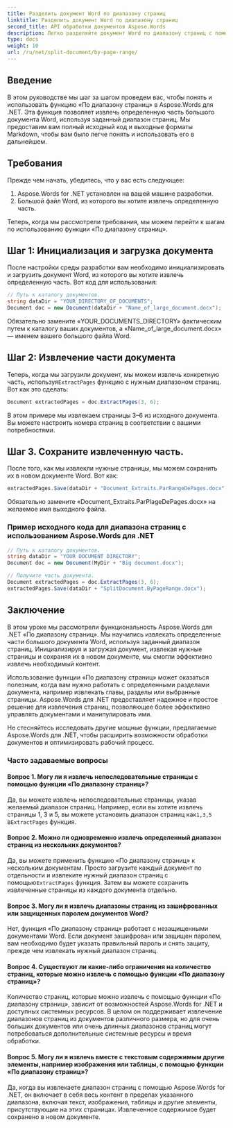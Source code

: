 ```yaml
---
title: Разделить документ Word по диапазону страниц
linktitle: Разделить документ Word по диапазону страниц
second_title: API обработки документов Aspose.Words
description: Легко разделяйте документ Word по диапазону страниц с помощью Aspose.Words for .NET. Пошаговое руководство.
type: docs
weight: 10
url: /ru/net/split-document/by-page-range/
---
```


## Введение
В этом руководстве мы шаг за шагом проведем вас, чтобы понять и использовать функцию «По диапазону страниц» в Aspose.Words для .NET. Эта функция позволяет извлечь определенную часть большого документа Word, используя заданный диапазон страниц. Мы предоставим вам полный исходный код и выходные форматы Markdown, чтобы вам было легче понять и использовать его в дальнейшем.

## Требования
Прежде чем начать, убедитесь, что у вас есть следующее:

1. Aspose.Words for .NET установлен на вашей машине разработки.
2. Большой файл Word, из которого вы хотите извлечь определенную часть.

Теперь, когда мы рассмотрели требования, мы можем перейти к шагам по использованию функции «По диапазону страниц».

## Шаг 1: Инициализация и загрузка документа
После настройки среды разработки вам необходимо инициализировать и загрузить документ Word, из которого вы хотите извлечь определенную часть. Вот код для использования:

```csharp
// Путь к каталогу документов.
string dataDir = "YOUR_DIRECTORY_OF_DOCUMENTS";
Document doc = new Document(dataDir + "Name_of_large_document.docx");
```

Обязательно замените «YOUR_DOCUMENTS_DIRECTORY» фактическим путем к каталогу ваших документов, а «Name_of_large_document.docx» — именем вашего большого файла Word.

## Шаг 2: Извлечение части документа
 Теперь, когда мы загрузили документ, мы можем извлечь конкретную часть, используя`ExtractPages` функцию с нужным диапазоном страниц. Вот как это сделать:

```csharp
Document extractedPages = doc.ExtractPages(3, 6);
```

В этом примере мы извлекаем страницы 3–6 из исходного документа. Вы можете настроить номера страниц в соответствии с вашими потребностями.

## Шаг 3. Сохраните извлеченную часть.
После того, как мы извлекли нужные страницы, мы можем сохранить их в новом документе Word. Вот как:

```csharp
extractedPages.Save(dataDir + "Document_Extraits.ParRangeDePages.docx");
```

Обязательно замените «Document_Extraits.ParPlageDePages.docx» на желаемое имя выходного файла.

### Пример исходного кода для диапазона страниц с использованием Aspose.Words для .NET

```csharp
// Путь к каталогу документов.
string dataDir = "YOUR DOCUMENT DIRECTORY";
Document doc = new Document(MyDir + "Big document.docx");

// Получите часть документа.
Document extractedPages = doc.ExtractPages(3, 6);
extractedPages.Save(dataDir + "SplitDocument.ByPageRange.docx");
```

## Заключение

В этом уроке мы рассмотрели функциональность Aspose.Words для .NET «По диапазону страниц». Мы научились извлекать определенные части большого документа Word, используя заданный диапазон страниц. Инициализируя и загружая документ, извлекая нужные страницы и сохраняя их в новом документе, мы смогли эффективно извлечь необходимый контент.

Использование функции «По диапазону страниц» может оказаться полезным, когда вам нужно работать с определенными разделами документа, например извлекать главы, разделы или выбранные страницы. Aspose.Words для .NET предоставляет надежное и простое решение для извлечения страниц, позволяющее более эффективно управлять документами и манипулировать ими.

Не стесняйтесь исследовать другие мощные функции, предлагаемые Aspose.Words для .NET, чтобы расширить возможности обработки документов и оптимизировать рабочий процесс.

### Часто задаваемые вопросы

#### Вопрос 1. Могу ли я извлечь непоследовательные страницы с помощью функции «По диапазону страниц»?
 Да, вы можете извлечь непоследовательные страницы, указав желаемый диапазон страниц. Например, если вы хотите извлечь страницы 1, 3 и 5, вы можете установить диапазон страниц как`1,3,5` в`ExtractPages` функция.

#### Вопрос 2. Можно ли одновременно извлечь определенный диапазон страниц из нескольких документов?
Да, вы можете применить функцию «По диапазону страниц» к нескольким документам. Просто загрузите каждый документ по отдельности и извлеките нужный диапазон страниц с помощью`ExtractPages` функция. Затем вы можете сохранить извлеченные страницы из каждого документа отдельно.

#### Вопрос 3. Могу ли я извлечь диапазоны страниц из зашифрованных или защищенных паролем документов Word?
Нет, функция «По диапазону страниц» работает с незащищенными документами Word. Если документ зашифрован или защищен паролем, вам необходимо будет указать правильный пароль и снять защиту, прежде чем извлекать нужный диапазон страниц.

#### Вопрос 4. Существуют ли какие-либо ограничения на количество страниц, которые можно извлечь с помощью функции «По диапазону страниц»?
Количество страниц, которые можно извлечь с помощью функции «По диапазону страниц», зависит от возможностей Aspose.Words for .NET и доступных системных ресурсов. В целом он поддерживает извлечение диапазонов страниц из документов различного размера, но для очень больших документов или очень длинных диапазонов страниц могут потребоваться дополнительные системные ресурсы и время обработки.

#### Вопрос 5. Могу ли я извлечь вместе с текстовым содержимым другие элементы, например изображения или таблицы, с помощью функции «По диапазону страниц»?
Да, когда вы извлекаете диапазон страниц с помощью Aspose.Words for .NET, он включает в себя весь контент в пределах указанного диапазона, включая текст, изображения, таблицы и другие элементы, присутствующие на этих страницах. Извлеченное содержимое будет сохранено в новом документе.

